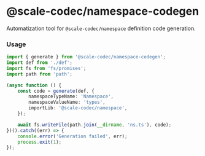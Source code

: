 # @scale-codec/namespace-codegen

Automatization tool for `@scale-codec/namespace` definition code generation.

### Usage

```ts
import { generate } from '@scale-codec/namespace-codegen';
import def from './def';
import fs from 'fs/promises';
import path from 'path';

(async function () {
    const code = generate(def, {
        namespaceTypeName: 'Namespace',
        namespaceValueName: 'types',
        importLib: '@scale-codec/namespace',
    });

    await fs.writeFile(path.join(__dirname, 'ns.ts'), code);
})().catch((err) => {
    console.error('Generation failed', err);
    process.exit(1);
});
```
